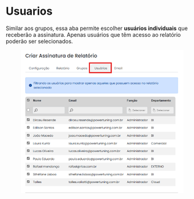# Usuarios

Similar aos grupos, essa aba permite escolher **usuários individuais** que receberão a assinatura. Apenas usuários que têm acesso ao relatório poderão ser selecionados.

<figure><img src="../../../../.gitbook/assets/usuarios (1).png" alt=""><figcaption></figcaption></figure>
